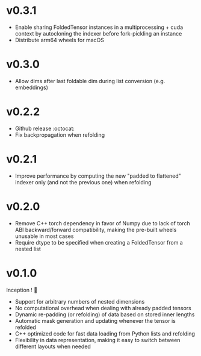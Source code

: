 # v0.3.1

- Enable sharing FoldedTensor instances in a multiprocessing + cuda context by autocloning the indexer before fork-pickling an instance
- Distribute arm64 wheels for macOS

# v0.3.0

- Allow dims after last foldable dim during list conversion (e.g. embeddings)

# v0.2.2

- Github release :octocat:
- Fix backpropagation when refolding

# v0.2.1

- Improve performance by computing the new "padded to flattened" indexer only (and not the previous one) when refolding

# v0.2.0

- Remove C++ torch dependency in favor of Numpy due to lack of torch ABI backward/forward compatibility, making the pre-built wheels unusable in most cases
- Require dtype to be specified when creating a FoldedTensor from a nested list

# v0.1.0

Inception ! :tada:

- Support for arbitrary numbers of nested dimensions
- No computational overhead when dealing with already padded tensors
- Dynamic re-padding (or refolding) of data based on stored inner lengths
- Automatic mask generation and updating whenever the tensor is refolded
- C++ optimized code for fast data loading from Python lists and refolding
- Flexibility in data representation, making it easy to switch between different layouts when needed

